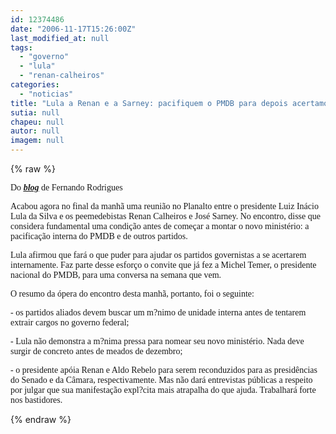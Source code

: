 ```yaml
---
id: 12374486
date: "2006-11-17T15:26:00Z"
last_modified_at: null
tags:
  - "governo"
  - "lula"
  - "renan-calheiros"
categories:
  - "noticias"
title: "Lula a Renan e a Sarney: pacifiquem o PMDB para depois acertamos participa\u00e7\u00e3o no governo"
sutia: null
chapeu: null
autor: null
imagem: null
---
```

{% raw %}
<p><P><FONT face=Verdana>Do <STRONG><EM><U><A href=\"https://uolpolitica.blog.uol.com.br/index.html\" target=_blank>blog</A></U></EM></STRONG> de Fernando Rodrigues</FONT></P></p>
<p><P><FONT face=Verdana>Acabou agora no final da manhã uma reunião no Planalto entre o presidente Luiz Inácio Lula da Silva e os peemedebistas Renan Calheiros e José Sarney. No encontro, disse que considera fundamental uma condição antes de começar a montar o novo ministério: a pacificação interna do PMDB e de outros partidos.</FONT></P></p>
<p><P><FONT face=Verdana>Lula afirmou que fará o que puder para ajudar os partidos governistas a se acertarem internamente. Faz parte desse esforço o convite que já fez a Michel Temer, o presidente nacional do PMDB, para uma conversa na semana que vem.</FONT></P></p>
<p><P><FONT face=Verdana>O resumo da ópera do encontro desta manhã, portanto, foi o seguinte:</FONT></P></p>
<p><P><FONT face=Verdana>- os partidos aliados devem buscar um m?nimo de unidade interna antes de tentarem extrair cargos no governo federal;</FONT></P></p>
<p><P><FONT face=Verdana>- Lula não demonstra a m?nima pressa para nomear seu novo ministério. Nada deve surgir de concreto antes de meados de dezembro;</FONT></P></p>
<p><P><FONT face=Verdana>- o presidente apóia Renan e Aldo Rebelo para serem reconduzidos para as presidências do Senado e da Câmara, respectivamente. Mas não dará entrevistas públicas a respeito por julgar que sua manifestação expl?cita mais atrapalha do que ajuda. Trabalhará forte nos bastidores.</FONT></P> </p>
{% endraw %}